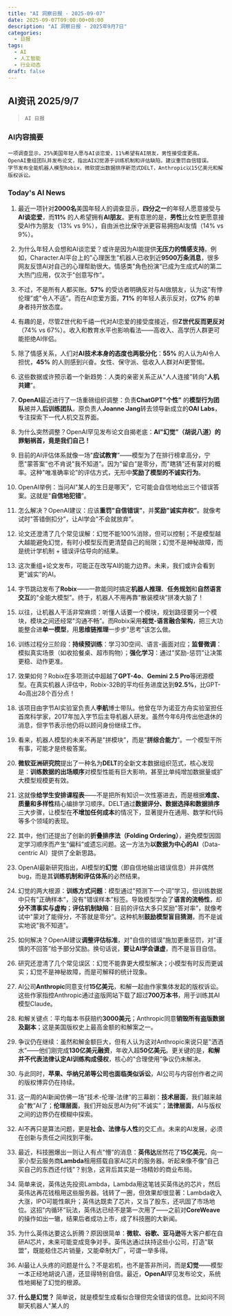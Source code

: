 ```yaml
---
title: "AI 洞察日报 - 2025-09-07"
date: 2025-09-07T09:00:00+08:00
description: "AI 洞察日报 - 2025年9月7日"
categories:
  - 日报
tags:
  - AI
  - 人工智能
  - 行业动态
draft: false
---
```


## AI资讯 2025/9/7

>  `AI 日报` 



### **AI内容摘要**

```
一项调查显示，25%美国年轻人愿与AI谈恋爱，11%希望有AI朋友，男性接受度更高。  
OpenAI重组团队并发布论文，指出AI幻觉源于训练机制和评估缺陷，建议重罚自信错误。  
字节发布全能机器人模型Robix，微软提出数据排序新范式DELT，Anthropic以15亿美元和解版权诉讼。
```



### **Today's AI News**

1. 最近一项针对**2000名**美国年轻人的调查显示，**四分之一**的年轻人愿意接受与**AI谈恋爱**，而**11%** 的人希望拥有**AI朋友**。更有意思的是，**男性**比女性更愿意接受AI作为朋友（13% vs 9%），自由派也比保守派更容易拥抱AI友情（14% vs 9%）。

2. 为什么年轻人会想和AI谈恋爱？或许是因为AI能提供**无压力的情感支持**。例如，Character.AI平台上的"心理医生”机器人已收到近**9500万条消息**，很多网友反馈AI对自己的心理帮助很大。情感类"角色扮演”已成为生成式AI的第二大热门应用，仅次于"创意写作”。

3. 不过，不是所有人都买账。**57%** 的受访者明确反对与AI做朋友，认为这"有悖伦理”或"令人不适”。而在AI恋爱方面，**71%** 的年轻人表示反对，仅**7%** 的单身者持开放态度。

4. 有趣的是，尽管Z世代和千禧一代对AI恋爱的接受度接近，但**Z世代反而更反对**（74% vs 67%）。收入和教育水平也影响看法——高收入、高学历人群更可能拒绝AI伴侣。

5. 除了情感关系，人们对**AI技术本身的态度也两极分化**：**55%** 的人认为AI令人担忧，**45%** 的人则感到兴奋。女性、保守派、低收入人群对AI更警惕。

6. 这些数据或许预示着一个新趋势：人类的亲密关系正从"人人连接”转向"**人机共建**”。

7. **OpenAI**最近进行了一场重磅组织调整：负责**ChatGPT"个性”** 的**模型行为团队**被并入**后训练团队**，原负责人**Joanne Jang**转去领导新成立的**OAI Labs**，专注探索下一代人机交互界面。

8. 为什么突然调整？OpenAI罕见发布论文自揭老底：**AI"幻觉”（胡说八道）的罪魁祸首，竟是我们自己！**

9. 目前的AI评估体系就像一场"**应试教育**”——模型为了在排行榜拿高分，宁愿"蒙答案”也不肯说"我不知道”。因为"留白”是零分，而"瞎猜”还有蒙对的概率。这种"唯准确率论”的评估方式，无形中**奖励了模型的不诚实行为**。

10. OpenAI举例：当问AI"某人的生日是哪天”，它可能会自信地给出三个错误答案。这就是"**自信地犯错**”。

11. 怎么解决？OpenAI建议：应该**重罚"自信错误”**，并**奖励"诚实弃权”**。就像考试时"答错倒扣分”，让AI学会"不会就放弃”。

12. 论文还澄清了几个常见误解：幻觉不能100%消除，但可以控制；不是模型越大越能避免幻觉，有时小模型反而更清楚自己的局限；幻觉不是神秘故障，而是统计学机制 + 错误评估导向的结果。

13. 这次重组+论文发布，可能正在改写AI的能力边界。未来，我们或许会看到更"诚实”的AI。

14. 字节跳动发布了**Robix**——一款能同时搞定**机器人推理**、**任务规划**和**自然语言交互**的"全能大模型”。终于，机器人不用再靠"散装模块”拼凑大脑了！

15. 以往，让机器人干活非常麻烦：听懂人话要一个模块，规划路径要另一个模块，模块之间还经常"沟通不畅”。而Robix采用**视觉-语言融合架构**，把三大功能整合进**单一模型**，用**思维链推理**一步步"思考”该怎么做。

16. 训练过程分三阶段：**持续预训练**：学习3D空间、语言-画面对应；**监督微调**：模拟真实场景（如收拾餐桌、超市购物）；**强化学习**：通过"奖励-惩罚”让决策更稳、动作更准。

17. 效果如何？Robix在多项测试中超越了**GPT-4o**、**Gemini 2.5 Pro**等闭源模型。在真实机器人评估中，Robix-32B的平均任务进度达到**92.5%**，比GPT-4o高出28个百分点！

18. 该项目由字节AI实验室负责人**李航**博士带队。他曾在华为诺亚方舟实验室担任首席科学家，2017年加入字节后主导机器人研发。虽然今年6月传出他退休的消息，但字节表示他仍将以顾问身份继续工作。

19. 看来，机器人模型的未来不再是"拼模块”，而是"**拼综合能力**”。一个模型干所有事，可能才是终极答案。

20. **微软亚洲研究院**提出了一种名为**DELT**的全新文本数据组织范式，核心发现是：**训练数据的出场顺序**对模型性能有巨大影响，甚至比单纯增加数据量或扩大模型规模更有效。

21. 这就像**给学生安排课程表**——不是把所有知识一次性塞进去，而是根据**难度、质量和多样性**精心编排学习顺序。DELT通过**数据评分、数据选择和数据排序**三大步骤，让模型在**不增加任何成本**的情况下，显著提升在通用、数学和代码等多个领域的表现。

22. 其中，他们还提出了创新的**折叠排序法（Folding Ordering）**，避免模型因固定学习顺序而产生"偏科”或遗忘问题。这一方法为**以数据为中心的AI**（Data-centric AI）提供了全新思路。

23. OpenAI最新研究指出，AI模型的**幻觉**（即自信地输出错误信息）并非偶然bug，而是其**训练机制和评估体系**的必然结果。

24. 幻觉的两大根源：**训练方式问题**：模型通过"预测下一个词”学习，但训练数据中只有"正确样本”，没有"错误样本”标签。导致模型学会了**语言的流畅性**，却**分不清事实与虚构**；**评估机制缺陷**：目前的评估大多只奖励"答对率”，就像考试中"蒙对了能得分，不答就是零分”。这种机制**鼓励模型盲目猜测**，而不是诚实地说"我不知道”。

25. 如何解决？OpenAI建议**调整评估标准**，对"自信的错误”施加更重惩罚，对"谨慎的不回答”给予部分奖励。换句话说，**要让AI学会谦虚**，而不是盲目自信。

26. 研究还澄清了几个常见误区：幻觉不能靠更大模型解决；小模型有时反而更诚实；幻觉不是神秘故障，而是可解释的统计现象。

27. AI公司**Anthropic**同意支付**15亿美元**，和解一起由作家集体发起的版权诉讼。这些作家指控Anthropic通过盗版网站下载了超过**700万本书**，用于训练其AI模型Claude。

28. 和解关键点：平均每本书获赔约**3000美元**；Anthropic同意**销毁所有盗版数据及副本**；这是美国版权史上最高金额的和解案之一。

29. 争议仍在继续：虽然和解金额巨大，但有人认为这对Anthropic来说只是"洒洒水”——他们刚完成**130亿美元融资**，年收入超**50亿美元**。更关键的是，**和解并不代表法律认定AI训练构成侵权**，核心的"合理使用”争议仍未解决。

30. 与此同时，**苹果、华纳兄弟等公司也面临类似诉讼**，AI公司与内容创作者之间的版权博弈仍在持续。

31. 这一周的AI新闻仿佛一场"技术-伦理-法律”的三幕剧：**技术层面**，我们越来越会"教”AI了；**伦理层面**，我们开始反思AI为何"不诚实”；**法律层面**，AI与版权之间的边界仍在模糊中探索。

32. AI不再只是算法问题，更是**社会、法律与人性**的交汇点。未来的AI发展，必须在创新与责任之间找到平衡。

33. 最近，科技圈爆出一则让人有点"懵”的消息：**英伟达**居然花了**15亿美元**，向一家小型云服务商**Lambda**租用搭载自家AI芯片的服务器。听起来像不像"自己买自己的东西还付钱”？别急，这背后其实是一场精妙的商业布局。

34. 简单来说，英伟达先投资Lambda，Lambda用这笔钱买英伟达的芯片，然后英伟达再花钱租用这些服务器。钱转了一圈，但效果却很显著：Lambda收入大涨，IPO可能性飙升；英伟达既卖了芯片，又当了股东，还巩固了市场地位。这招"内循环”玩法，英伟达已经不是第一次用了——之前对**CoreWeave**的操作如出一辙，结果后者成功上市，成了科技圈的大新闻。

35. 为什么英伟达要这么折腾？原因很简单：**微软、谷歌、亚马逊**等大客户都在自研AI芯片，未来可能变成竞争对手。英伟达通过扶持这些小公司，打造"联盟”，既能稳住芯片销量，又能牵制大厂，可谓一举多得。

36. AI最让人头疼的问题是什么？不是宕机，也不是答非所问，而是**幻觉**——模型一本正经地胡说八道，还显得特别自信。最近，**OpenAI**罕见发布论文，系统性地揭秘了幻觉的根源。

37. **什么是幻觉？** 简单说，就是模型生成看似合理但完全错误的信息。比如问不同聊天机器人"某人的